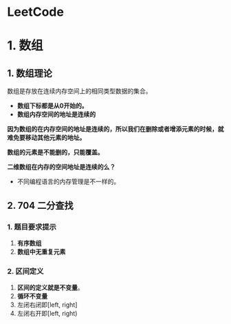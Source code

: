 # LeetCode

# 1. 数组

## 1. 数组理论

数组是存放在连续内存空间上的相同类型数据的集合。

- **数组下标都是从0开始的。**
- **数组内存空间的地址是连续的**

**因为数组的在内存空间的地址是连续的，所以我们在删除或者增添元素的时候，就难免要移动其他元素的地址。**

**数组的元素是不能删的，只能覆盖。**

**二维数组在内存的空间地址是连续的么？**

- 不同编程语言的内存管理是不一样的。

## 2. 704 二分查找

### 1. 题目要求提示

1. **有序数组**
2. **数组中无重复元素**

### 2. 区间定义

1. **区间的定义就是不变量**。
2. **循环不变量**
3. 左闭右闭即[left, right]
4. 左闭右开即[left, right)